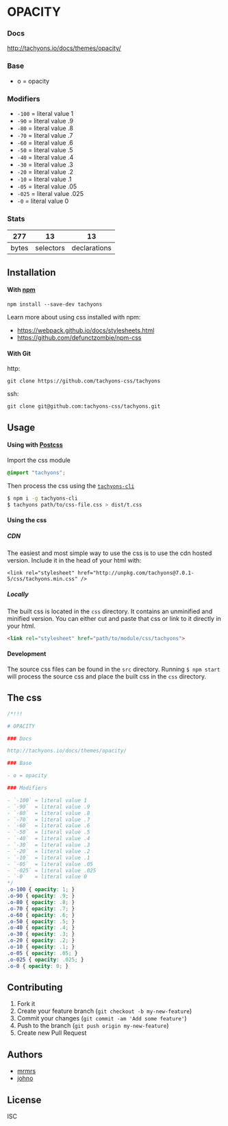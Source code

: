 

# OPACITY

### Docs

http://tachyons.io/docs/themes/opacity/

### Base

- o = opacity

### Modifiers

- `-100` = literal value 1
- `-90`  = literal value .9
- `-80`  = literal value .8
- `-70`  = literal value .7
- `-60`  = literal value .6
- `-50`  = literal value .5
- `-40`  = literal value .4
- `-30`  = literal value .3
- `-20`  = literal value .2
- `-10`  = literal value .1
- `-05`  = literal value .05
- `-025` = literal value .025
- `-0`   = literal value 0


### Stats

277 | 13 | 13
---|---|---
bytes | selectors | declarations

## Installation

#### With [npm](https://npmjs.com)

```
npm install --save-dev tachyons
```

Learn more about using css installed with npm:
* https://webpack.github.io/docs/stylesheets.html
* https://github.com/defunctzombie/npm-css

#### With Git

http:
```
git clone https://github.com/tachyons-css/tachyons
```

ssh:
```
git clone git@github.com:tachyons-css/tachyons.git
```

## Usage

#### Using with [Postcss](https://github.com/postcss/postcss)

Import the css module

```css
@import "tachyons";
```

Then process the css using the [`tachyons-cli`](https://github.com/tachyons-css/tachyons-cli)

```sh
$ npm i -g tachyons-cli
$ tachyons path/to/css-file.css > dist/t.css
```

#### Using the css

##### CDN
The easiest and most simple way to use the css is to use the cdn hosted version. Include it in the head of your html with:

```
<link rel="stylesheet" href="http://unpkg.com/tachyons@7.0.1-5/css/tachyons.min.css" />
```

##### Locally
The built css is located in the `css` directory. It contains an unminified and minified version.
You can either cut and paste that css or link to it directly in your html.

```html
<link rel="stylesheet" href="path/to/module/css/tachyons">
```

#### Development

The source css files can be found in the `src` directory.
Running `$ npm start` will process the source css and place the built css in the `css` directory.

## The css

```css
/*!!!

# OPACITY

### Docs

http://tachyons.io/docs/themes/opacity/

### Base

- o = opacity

### Modifiers

- `-100` = literal value 1
- `-90`  = literal value .9
- `-80`  = literal value .8
- `-70`  = literal value .7
- `-60`  = literal value .6
- `-50`  = literal value .5
- `-40`  = literal value .4
- `-30`  = literal value .3
- `-20`  = literal value .2
- `-10`  = literal value .1
- `-05`  = literal value .05
- `-025` = literal value .025
- `-0`   = literal value 0
*/
.o-100 { opacity: 1; }
.o-90 { opacity: .9; }
.o-80 { opacity: .8; }
.o-70 { opacity: .7; }
.o-60 { opacity: .6; }
.o-50 { opacity: .5; }
.o-40 { opacity: .4; }
.o-30 { opacity: .3; }
.o-20 { opacity: .2; }
.o-10 { opacity: .1; }
.o-05 { opacity: .05; }
.o-025 { opacity: .025; }
.o-0 { opacity: 0; }
```

## Contributing

1. Fork it
2. Create your feature branch (`git checkout -b my-new-feature`)
3. Commit your changes (`git commit -am 'Add some feature'`)
4. Push to the branch (`git push origin my-new-feature`)
5. Create new Pull Request

## Authors

* [mrmrs](http://mrmrs.io)
* [johno](http://johnotander.com)

## License

ISC

